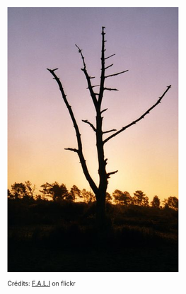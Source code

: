 ![Dylan](/images/2022-09-26.jpg)

Crédits: [F.A.L.I](https://www.flickr.com/people/26384010@N03/) on flickr